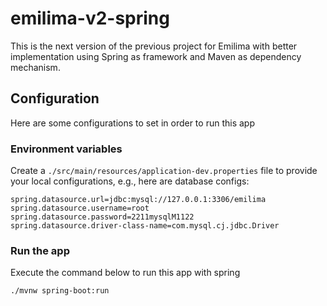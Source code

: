 # emilima-v2-spring

This is the next version of the previous project for Emilima with better implementation using Spring as framework and Maven as dependency mechanism.

## Configuration

Here are some configurations to set in order to run this app

### Environment variables

Create a `./src/main/resources/application-dev.properties` file to provide your local configurations, e.g., here are database configs:

``` properties
spring.datasource.url=jdbc:mysql://127.0.0.1:3306/emilima
spring.datasource.username=root
spring.datasource.password=2211mysqlM1122
spring.datasource.driver-class-name=com.mysql.cj.jdbc.Driver
```

### Run the app

Execute the command below to run this app with spring

``` shell
./mvnw spring-boot:run
```